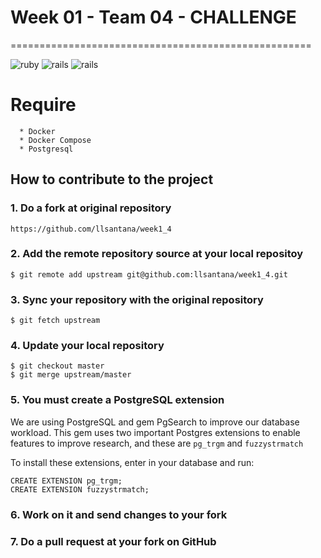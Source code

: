 # Week 01 - Team 04 - CHALLENGE
====================================================

![ruby](https://img.shields.io/badge/Ruby-2.4.2-red.svg)
![rails](https://img.shields.io/badge/Rails-5.1.4-red.svg)
![rails](https://img.shields.io/docker/automated/jrottenberg/ffmpeg.svg)

# Require
```
  * Docker
  * Docker Compose
  * Postgresql
```

## How to contribute to the project

### 1. Do a fork at original repository
```
https://github.com/llsantana/week1_4
```

### 2. Add the remote repository source at your local repositoy
```
$ git remote add upstream git@github.com:llsantana/week1_4.git
```

### 3. Sync your repository with the original repository
```
$ git fetch upstream
```

### 4. Update your local repository
```
$ git checkout master
$ git merge upstream/master
```

### 5. You must create a PostgreSQL extension
We are using PostgreSQL and gem PgSearch to improve our database workload.
This gem uses two important Postgres extensions to enable features to improve research, and these are `pg_trgm` and `fuzzystrmatch`

To install these extensions, enter in your database and run:
```
CREATE EXTENSION pg_trgm;
CREATE EXTENSION fuzzystrmatch;
```

### 6. Work on it and send changes to your fork

### 7. Do a pull request at your fork on GitHub
